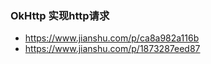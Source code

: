### OkHttp 实现http请求

* https://www.jianshu.com/p/ca8a982a116b
* https://www.jianshu.com/p/1873287eed87